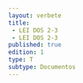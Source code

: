 ```yaml
---
layout: verbete
title:
 - LEI DOS 2-3
 - LEI DOS 2-3
published: true
edition: 1  
type: T
subtype: Documentos
---
```



